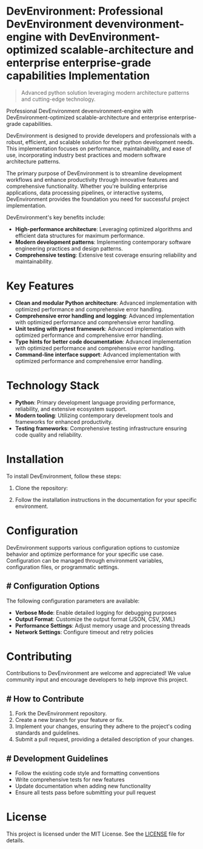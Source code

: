 <!-- fallback_DevEnvironment_20251002204554_61010 -->

# DevEnvironment: Professional DevEnvironment devenvironment-engine with DevEnvironment-optimized scalable-architecture and enterprise enterprise-grade capabilities Implementation
> Advanced python solution leveraging modern architecture patterns and cutting-edge technology.

Professional DevEnvironment devenvironment-engine with DevEnvironment-optimized scalable-architecture and enterprise enterprise-grade capabilities.

DevEnvironment is designed to provide developers and professionals with a robust, efficient, and scalable solution for their python development needs. This implementation focuses on performance, maintainability, and ease of use, incorporating industry best practices and modern software architecture patterns.

The primary purpose of DevEnvironment is to streamline development workflows and enhance productivity through innovative features and comprehensive functionality. Whether you're building enterprise applications, data processing pipelines, or interactive systems, DevEnvironment provides the foundation you need for successful project implementation.

DevEnvironment's key benefits include:

* **High-performance architecture**: Leveraging optimized algorithms and efficient data structures for maximum performance.
* **Modern development patterns**: Implementing contemporary software engineering practices and design patterns.
* **Comprehensive testing**: Extensive test coverage ensuring reliability and maintainability.

# Key Features

* **Clean and modular Python architecture**: Advanced implementation with optimized performance and comprehensive error handling.
* **Comprehensive error handling and logging**: Advanced implementation with optimized performance and comprehensive error handling.
* **Unit testing with pytest framework**: Advanced implementation with optimized performance and comprehensive error handling.
* **Type hints for better code documentation**: Advanced implementation with optimized performance and comprehensive error handling.
* **Command-line interface support**: Advanced implementation with optimized performance and comprehensive error handling.

# Technology Stack

* **Python**: Primary development language providing performance, reliability, and extensive ecosystem support.
* **Modern tooling**: Utilizing contemporary development tools and frameworks for enhanced productivity.
* **Testing frameworks**: Comprehensive testing infrastructure ensuring code quality and reliability.

# Installation

To install DevEnvironment, follow these steps:

1. Clone the repository:


2. Follow the installation instructions in the documentation for your specific environment.

# Configuration

DevEnvironment supports various configuration options to customize behavior and optimize performance for your specific use case. Configuration can be managed through environment variables, configuration files, or programmatic settings.

## # Configuration Options

The following configuration parameters are available:

* **Verbose Mode**: Enable detailed logging for debugging purposes
* **Output Format**: Customize the output format (JSON, CSV, XML)
* **Performance Settings**: Adjust memory usage and processing threads
* **Network Settings**: Configure timeout and retry policies

# Contributing

Contributions to DevEnvironment are welcome and appreciated! We value community input and encourage developers to help improve this project.

## # How to Contribute

1. Fork the DevEnvironment repository.
2. Create a new branch for your feature or fix.
3. Implement your changes, ensuring they adhere to the project's coding standards and guidelines.
4. Submit a pull request, providing a detailed description of your changes.

## # Development Guidelines

* Follow the existing code style and formatting conventions
* Write comprehensive tests for new features
* Update documentation when adding new functionality
* Ensure all tests pass before submitting your pull request

# License

This project is licensed under the MIT License. See the [LICENSE](https://github.com/mpermar082/DevEnvironment/blob/main/LICENSE) file for details.
